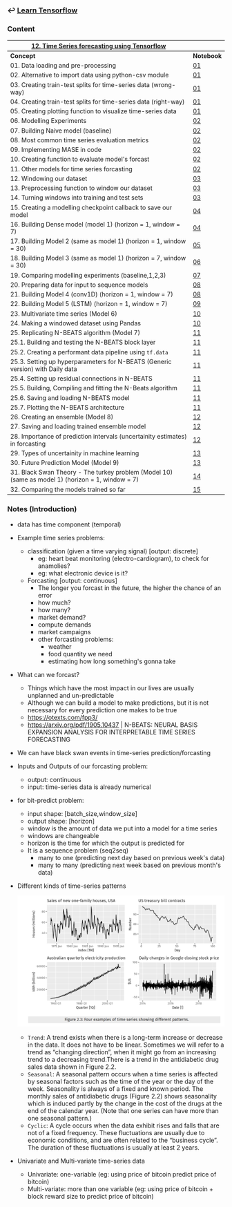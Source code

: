 ### ↩️ [**Learn Tensorflow**](../README.md)

### Content
| <u>**12. Time Series forecasting using Tensorflow**</u> ||
|---------|----------|
| **Concept** | **Notebook** |
|01. Data loading and pre-processing|[01](01_time_series_using_tensorflow.ipynb)|
|02. Alternative to import data using python-csv module |[01](01_time_series_using_tensorflow.ipynb)|
|03. Creating train-test splits for time-series data (wrong-way)|[01](01_time_series_using_tensorflow.ipynb)|
|04. Creating train-test splits for time-series data (right-way)|[01](01_time_series_using_tensorflow.ipynb)|
|05. Creating plotting function to visualize time-series data |[01](01_time_series_using_tensorflow.ipynb)|
|06. Modelling Experiments |[02](02_time_series_using_tensorflow.ipynb)|
|07. Building Naive model (baseline) |[02](02_time_series_using_tensorflow.ipynb)|
|08. Most common time series evaluation metrics |[02](02_time_series_using_tensorflow.ipynb)|
|09. Implementing MASE in code |[02](02_time_series_using_tensorflow.ipynb)|
|10. Creating function to evaluate model's forcast |[02](02_time_series_using_tensorflow.ipynb)|
|11. Other models for time series forcasting|[02](02_time_series_using_tensorflow.ipynb)|
|12. Windowing our dataset|[03](03_time_series_using_tensorflow.ipynb)|
|13. Preprocessing function to window our dataset|[03](03_time_series_using_tensorflow.ipynb)|
|14. Turning windows into training and test sets|[03](03_time_series_using_tensorflow.ipynb)|
|15. Creating a modelling checkpoint callback to save our model|[04](04_time_series_using_tensorflow.ipynb)|
|16. Building Dense model (model 1) (horizon = 1, window = 7)|[04](04_time_series_using_tensorflow.ipynb)|
|17. Building Model 2 (same as model 1) (horizon = 1, window = 30)|[05](05_time_series_using_tensorflow.ipynb)|
|18. Building Model 3 (same as model 1) (horizon = 7, window = 30)|[06](06_time_series_using_tensorflow.ipynb)|
|19. Comparing modelling experiments (baseline,1,2,3)|[07](07_time_series_using_tensorflow.ipynb)|
|20. Preparing data for input to sequence models |[08](08_time_series_using_tensorflow.ipynb)|
|21. Building Model 4 (conv1D) (horizon = 1, window = 7)|[08](08_time_series_using_tensorflow.ipynb)|
|22. Building Model 5 (LSTM) (horizon = 1, window = 7)|[09](09_time_series_using_tensorflow.ipynb)|
|23. Multivariate time series (Model 6)|[10](10_time_series_using_tensorflow.ipynb)|
|24. Making a windowed dataset using Pandas|[10](10_time_series_using_tensorflow.ipynb)|
|25. Replicating N-BEATS algorithm (Model 7)|[11](11_time_series_using_tensorflow.ipynb)|
|25.1. Building and testing the N-BEATS block layer|[11](11_time_series_using_tensorflow.ipynb)|
|25.2. Creating a performant data pipeline using `tf.data` |[11](11_time_series_using_tensorflow.ipynb)|
|25.3. Setting up hyperparameters for N-BEATS (Generic version) with Daily data |[11](11_time_series_using_tensorflow.ipynb)|
|25.4. Setting up residual connections in N-BEATS |[11](11_time_series_using_tensorflow.ipynb)|
|25.5. Building, Compiling and fitting the N-Beats algorithm |[11](11_time_series_using_tensorflow.ipynb)|
|25.6. Saving and loading N-BEATS model |[11](11_time_series_using_tensorflow.ipynb)|
|25.7. Plotting the N-BEATS architecture  |[11](11_time_series_using_tensorflow.ipynb)|
|26. Creating an ensemble (Model 8) |[12](12_time_series_using_tensorflow.ipynb)|
|27. Saving and loading trained ensemble model |[12](12_time_series_using_tensorflow.ipynb)|
|28. Importance of prediction intervals (uncertainity estimates) in forcasting |[12](12_time_series_using_tensorflow.ipynb)|
|29. Types of uncertainity in machine learning |[13](13_time_series_using_tensorflow.ipynb)|
|30. Future Prediction Model (Model 9)|[13](13_time_series_using_tensorflow.ipynb)|
|31. Black Swan Theory - The turkey problem (Model 10) (same as model 1) (horizon = 1, window = 7) |[14](14_time_series_using_tensorflow.ipynb)|
|32. Comparing the models trained so far |[15](15_time_series_using_tensorflow.ipynb)|
 

### Notes (Introduction)
* data has time component (temporal)
* Example time series problems:
  * classification (given a time varying signal) [output: discrete]
    * eg: heart beat monitoring (electro-cardiogram), to check for anamolies?
    * eg: what electronic device is it?
  * Forcasting [output: continuous]
    * The longer you forcast in the future, the higher the chance of an error
    * how much?
    * how many?
    * market demand?
    * compute demands
    * market campaigns
    * other forcasting problems:
      * weather
      * food quantity we need
      * estimating how long something's gonna take
* What can we forcast?
  * Things which have the most impact in our lives are usually unplanned and un-predictable
  * Although we can build a model to make predictions, but it is not necessary for every prediction one makes to be true
  * https://otexts.com/fpp3/
  * https://arxiv.org/pdf/1905.10437 | N-BEATS: NEURAL BASIS EXPANSION ANALYSIS FOR
INTERPRETABLE TIME SERIES FORECASTING
* We can have black swan events in time-series prediction/forcasting
* Inputs and Outputs of our forcasting problem:
  * output: continuous
  * input: time-series data is already numerical
* for bit-predict problem:
  * input shape: [batch_size,window_size]
  * output shape: [horizon]
  * window is the amount of data we put into a model for a time series
  * windows are changeable
  * horizon is the time for which the output is predicted for
  * It is a sequence problem (seq2seq)
    * many to one (predicting next day based on previous week's data)
    * many to many (predicting next week based on previous month's data)
* Different kinds of time-series patterns
  
  <img src ='time_series_patterns.png'></img>
  * `Trend`: A trend exists when there is a long-term increase or decrease in the data. It does not have to be linear. Sometimes we will refer to a trend as “changing direction”, when it might go from an increasing trend to a decreasing trend.There is a trend in the antidiabetic drug sales data shown in Figure 2.2.
  * `Seasonal`: A seasonal pattern occurs when a time series is affected by seasonal factors such as the time of the year or the day of the week. Seasonality is always of a fixed and known period. The monthly sales of antidiabetic drugs (Figure 2.2) shows seasonality which is induced partly by the change in the cost of the drugs at the end of the calendar year. (Note that one series can have more than one seasonal pattern.)
  * `Cyclic`: A cycle occurs when the data exhibit rises and falls that are not of a fixed frequency. These fluctuations are usually due to economic conditions, and are often related to the “business cycle”. The duration of these fluctuations is usually at least 2 years.
  
* Univariate and Multi-variate time-series data
  * Univariate: one-variable (eg: using price of bitcoin predict price of bitcoin)
  * Multi-variate: more than one variable (eg: using price of bitcoin + block reward size to predict price of bitcoin)

    
